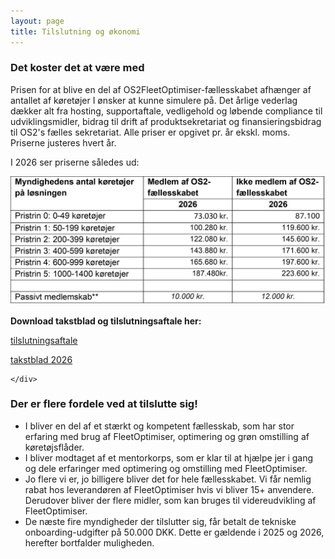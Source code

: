 ```yaml
---
layout: page
title: Tilslutning og økonomi
---
```


<p></p>

<div class="row">
  <!-- Venstre kolonne -->
  <div class="6u 12u$(small)" markdown="1">
    <h3>Det koster det at være med</h3>
    <p>Prisen for at blive en del af OS2FleetOptimiser-fællesskabet afhænger af antallet af køretøjer I ønsker at kunne simulere på. Det årlige vederlag dækker alt fra hosting, supportaftale, vedligehold og løbende compliance til udviklingsmidler, bidrag til drift af produktsekretariat og finansieringsbidrag til OS2's fælles sekretariat. Alle priser er opgivet pr. år ekskl. moms. Priserne justeres hvert år.</p>
    <p>I 2026 ser priserne således ud:</p>

   <img src="assets/images/takstblad2026.png" alt="Takstblad 2026">
  </div>

**Download takstblad og tilslutningsaftale her:**  

[tilslutningsaftale](assets/docs/TilslutningsaftaleOS2fleetoptimiser.pdf)

  [takstblad 2026](assets/docs/TakstbladOS2fleetoptimiser2026.pdf)

    </div>
   


<!-- Højre kolonne -->
<div class="6u$ 12u$(small)">
  <h3>Der er flere fordele ved at tilslutte sig!</h3>
  <div class="box box-pink">
    <ul>
      <li>I bliver en del af et stærkt og kompetent fællesskab, som har stor erfaring med brug af FleetOptimiser, optimering og grøn omstilling af køretøjsflåder.</li>
      <li>I bliver modtaget af et mentorkorps, som er klar til at hjælpe jer i gang og dele erfaringer med optimering og omstilling med FleetOptimiser.</li>
      <li>Jo flere vi er, jo billigere bliver det for hele fællesskabet. Vi får nemlig rabat hos leverandøren af FleetOptimiser hvis vi bliver 15+ anvendere. Derudover bliver der flere midler, som kan bruges til videreudvikling af FleetOptimiser.</li>
      <li>De næste fire myndigheder der tilslutter sig, får betalt de tekniske onboarding-udgifter på 50.000 DKK. Dette er gældende i 2025 og 2026, herefter bortfalder muligheden.</li>
    </ul>
  </div>
</div>



 
